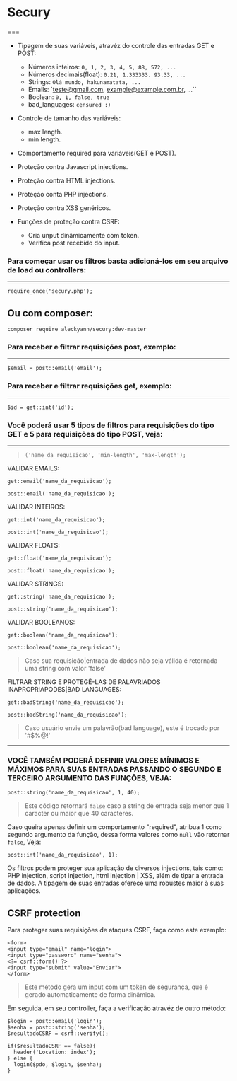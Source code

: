 # Secury
===

* Tipagem de suas variáveis, atravéz do controle das entradas GET e POST:
  * Números inteiros: `0, 1, 2, 3, 4, 5, 88, 572, ...`
  * Números decimais(float): `0.21, 1.333333. 93.33, ...`
  * Strings: `Olá mundo, hakunamatata, ...`
  * Emails: `teste@gmail.com, example@example.com.br, ...``
  * Boolean: `0, 1, false, true`
  * bad_languages: `censured :)`

* Controle de tamanho das variáveis:
  * max length.
  * min length.

* Comportamento required para variáveis(GET e POST).
* Proteção contra Javascript injections.
* Proteção contra HTML injections.
* Proteção conta PHP injections.
* Proteção contra XSS genéricos.
* Funções de proteção contra CSRF:
  * Cria unput dinâmicamente com token.
  * Verifica post recebido do input.

### Para começar usar os filtros basta adicioná-los em seu arquivo de load ou controllers:
---
```
require_once('secury.php');
```
## Ou com composer:
```
composer require aleckyann/secury:dev-master
```

### Para receber e filtrar requisições post, exemplo:
---
```
$email = post::email('email');
```

### Para receber e filtrar requisições get, exemplo:
---
```
$id = get::int('id');
```

### Você poderá usar 5 tipos de filtros para requisições do tipo GET e 5 para requisições do tipo POST, veja:
---

>`('name_da_requisicao', 'min-length', 'max-length');`

VALIDAR EMAILS:
```     
get::email('name_da_requisicao');

post::email('name_da_requisicao');
```

VALIDAR INTEIROS:
```  
get::int('name_da_requisicao');

post::int('name_da_requisicao');
```

VALIDAR FLOATS:
```     
get::float('name_da_requisicao');

post::float('name_da_requisicao');
```

VALIDAR STRINGS:
```   
get::string('name_da_requisicao');

post::string('name_da_requisicao');
```

VALIDAR BOOLEANOS:
```
get::boolean('name_da_requisicao');

post::boolean('name_da_requisicao');
```

> Caso sua requisição|entrada de dados não seja válida é retornada uma string com valor 'false'

FILTRAR STRING E PROTEGÊ-LAS DE PALAVRIADOS INAPROPRIAPODES|BAD LANGUAGES:
```
get::badString('name_da_requisicao');

post::badString('name_da_requisicao');
```
> Caso usuário envie um palavrão(bad language), este é trocado por '#$%@!'


---

### VOCÊ TAMBÉM PODERÁ DEFINIR VALORES MÍNIMOS E MÁXIMOS PARA SUAS ENTRADAS PASSANDO O SEGUNDO E TERCEIRO ARGUMENTO DAS FUNÇÕES, VEJA:
```
post::string('name_da_requisicao', 1, 40);
```
>Este código retornará `false` caso a string de entrada seja menor que 1 caracter ou maior que 40 caracteres.

Caso queira apenas definir um comportamento "required", atribua 1 como segundo argumento da função, dessa forma valores como `null` vão retornar `false`, Veja:
```
post::int('name_da_requisicao', 1);
```

Os filtros podem proteger sua aplicação de diversos injections, tais como: PHP injection, script injection, html injection |  XSS, além de tipar a entrada de dados.
A tipagem de suas entradas oferece uma robustes maior à suas aplicações.


CSRF protection
---

Para proteger suas requisições de ataques CSRF, faça como este exemplo:
```
<form>
<input type="email" name="login">
<input type="password" name="senha">
<?= csrf::form() ?>
<input type="submit" value="Enviar">
</form>
```
>Este método gera um input com um token de segurança, que é gerado automaticamente de forma dinâmica.

Em seguida, em seu controller, faça a verificação atravéz de outro método:
```
$login = post::email('login');
$senha = post::string('senha');
$resultadoCSRF = csrf::verify();

if($resultadoCSRF == false){
  header('Location: index');
} else {
  login($pdo, $login, $senha);
}
```
